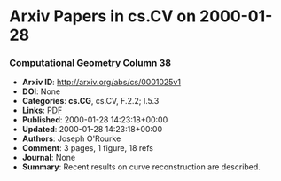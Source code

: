 # Arxiv Papers in cs.CV on 2000-01-28
### Computational Geometry Column 38
- **Arxiv ID**: http://arxiv.org/abs/cs/0001025v1
- **DOI**: None
- **Categories**: **cs.CG**, cs.CV, F.2.2; I.5.3
- **Links**: [PDF](http://arxiv.org/pdf/cs/0001025v1)
- **Published**: 2000-01-28 14:23:18+00:00
- **Updated**: 2000-01-28 14:23:18+00:00
- **Authors**: Joseph O'Rourke
- **Comment**: 3 pages, 1 figure, 18 refs
- **Journal**: None
- **Summary**: Recent results on curve reconstruction are described.



